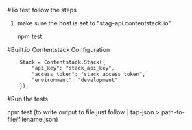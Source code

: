 #To test follow the steps

 1. make sure the host is set to "stag-api.contentstack.io"

    npm test

#Built.io Contentstack Configuration

        Stack = Contentstack.Stack({
            "api_key": "stack_api_key",
            "access_token": "stack_access_token",
            "environment": "development"
        });


#Run the tests

npm test (to write output to file just follow | tap-json > path-to-file/filename.json)